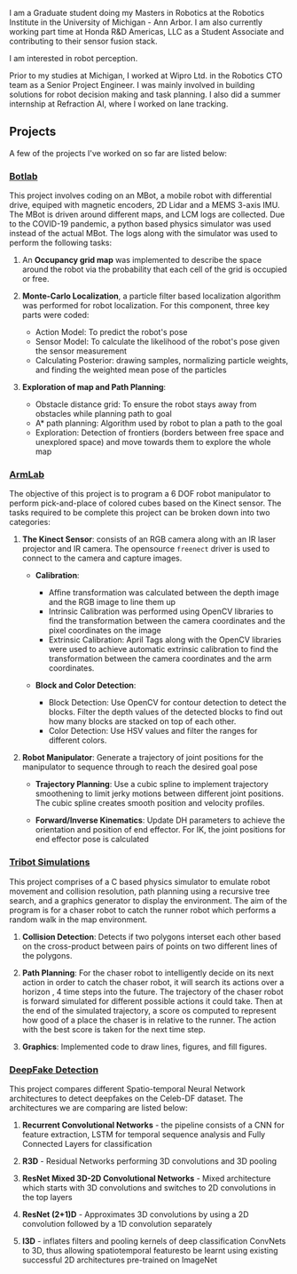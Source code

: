 I am a Graduate student doing my Masters in Robotics at the Robotics Institute in the University of Michigan - Ann Arbor. I am
also currently working part time at Honda R&D Americas, LLC as a Student Associate and contributing to their sensor fusion stack.

I am interested in robot perception.

Prior to my studies at Michigan, I worked at Wipro Ltd. in the Robotics CTO team as a Senior Project Engineer. I was mainly involved in building solutions for robot decision making and task planning. I also did a summer internship at Refraction AI, where I worked on lane tracking.

## Projects

A few of the projects I've worked on so far are listed below:

### [Botlab](https://github.com/shreshthabasu/BotLab)

This project involves coding on an MBot, a mobile robot with differential drive, equiped with magnetic encoders, 2D Lidar and a MEMS 3-axis IMU. The MBot is driven around different maps, and LCM logs are collected. Due to the COVID-19 pandemic, a python based physics simulator was used instead of the actual MBot. The logs along with the simulator was used to perform the following tasks:

1. An **Occupancy grid map** was implemented to describe the space around the robot via the probability that each cell of the grid is occupied or free.

2. **Monte-Carlo Localization**, a particle filter based localization algorithm was performed for robot localization. For this component, three key parts were coded:
    * Action Model: To predict the robot's pose
    * Sensor Model: To calculate the likelihood of the robot's pose given the sensor measurement
    * Calculating Posterior: drawing samples, normalizing particle weights, and finding the weighted mean pose of the particles

3. **Exploration of map and Path Planning**:
    * Obstacle distance grid: To ensure the robot stays away from obstacles while planning path to goal
    * A* path planning: Algorithm used by robot to plan a path to the goal
    * Exploration: Detection of frontiers (borders between free space and unexplored space) and move towards them to explore the whole map


### [ArmLab](https://github.com/shreshthabasu/armlab)

The objective of this project is to program a 6 DOF robot manipulator to perform pick-and-place of colored cubes based on the Kinect sensor. The tasks required to be complete this project can be broken down into two categories:

1. **The Kinect Sensor**: consists of an RGB camera along with an IR laser projector and IR camera. The opensource `freenect` driver is used to connect to the camera and capture images.

    * **Calibration**:
        * Affine transformation was calculated between the depth image and the RGB image to line them up
        * Intrinsic Calibration was performed using OpenCV libraries to find the transformation between the camera coordinates and the pixel coordinates on the image
        * Extrinsic Calibration: April Tags along with the OpenCV libraries were used to achieve automatic extrinsic calibration to find the transformation between the camera coordinates and the arm coordinates.

    * **Block and Color Detection**:
        * Block Detection: Use OpenCV for contour detection to detect the blocks. Filter the depth values of the detected blocks to find out how many blocks are stacked on top of each other.
        * Color Detection: Use HSV values and filter the ranges for different colors.

2. **Robot Manipulator**: Generate a trajectory of joint positions for the manipulator to sequence through to reach the desired goal pose

    * **Trajectory Planning**: Use a cubic spline to implement trajectory smoothening to limit jerky motions between different joint positions. The cubic spline creates smooth position and velocity profiles.

    * **Forward/Inverse Kinematics**: Update DH parameters to achieve the orientation and position of end effector. For IK, the joint positions for end effector pose is calculated


### [Tribot Simulations](https://github.com/shreshthabasu/robot_chase)

This project comprises of a C based physics simulator to emulate robot movement and collision resolution, path planning using a recursive tree search, and a graphics generator to display the environment. The aim of the program is for a chaser robot to catch the runner robot which performs a random walk in the map environment.

1. **Collision Detection**: Detects if two polygons interset each other based on the cross-product between pairs of points on two different lines of the polygons.

2. **Path Planning**: For the chaser robot to intelligently decide on its next action in order to catch the chaser robot,  it will search its actions over a horizon , 4 time steps into the future. The trajectory of the chaser robot is forward simulated for different possible actions it could take. Then at the end of the simulated trajectory, a score os computed to represent how good of a place the chaser is in relative to the runner. The action with the best score is taken for the next time step.

3. **Graphics**: Implemented code to draw lines, figures, and fill figures.


### [DeepFake Detection](https://github.com/oidelima/Deepfake-Detection)

This project compares different Spatio-temporal Neural Network architectures to detect deepfakes on the Celeb-DF dataset. The architectures we are comparing are listed below:

1. **Recurrent Convolutional Networks** - the pipeline consists of a CNN for feature extraction, LSTM for temporal sequence analysis and Fully Connected Layers for classification

2. **R3D** - Residual Networks performing 3D convolutions and 3D pooling

3. **ResNet Mixed 3D-2D Convolutional Networks** - Mixed architecture which starts with 3D convolutions and switches to 2D convolutions in the top layers

4. **ResNet (2+1)D** - Approximates 3D convolutions by using a 2D convolution followed by a 1D convolution separately

5. **I3D** - inflates  filters  and  pooling  kernels  of  deep  classification ConvNets to 3D, thus allowing spatiotemporal featuresto be learnt using existing successful 2D architectures pre-trained on ImageNet
